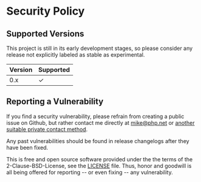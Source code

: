 # Security Policy

## Supported Versions

This project is still in its early development stages, so please consider 
any release not explicitly labeled as stable as experimental.

| Version | Supported |
| ------- | --------- |
| 0.x     |  ✓        |

## Reporting a Vulnerability

If you find a security vulnerability, please refrain from creating a 
public issue on Github, but rather contact me directly at <mike@php.net> 
or [another suitable private contact method](https://m6w6.name/#contact).

Any past vulnerabilities should be found in release changelogs after they 
have been fixed.

This is free and open source software provided under the the terms of 
the 2-Clause-BSD-License, see the [LICENSE](./LICENSE) file.
Thus, honor and goodwill is all being offered for reporting 
-- or even fixing -- any vulnerability.
